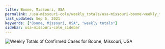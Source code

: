 ```yaml
---
title: Boone, Missouri, USA
permalink: /usa-missouri-cole/weekly_totals/usa-missouri-boone-weekly_totals.html
last_updated: Sep 5, 2021
keywords: ["Boone, Missouri, USA", "weekly totals"]
sidebar: usa-missouri-cole_sidebar
---
```


![Weekly Totals of Confirmed Cases for Boone, Missouri, USA](/covid_tracker/images/graphs/usa-missouri-boone-weekly_totals_graph.png)

